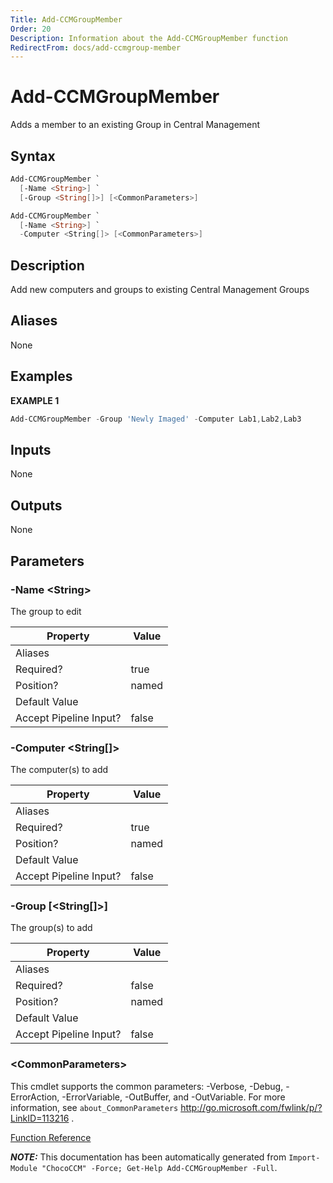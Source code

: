 ```yaml
---
Title: Add-CCMGroupMember
Order: 20
Description: Information about the Add-CCMGroupMember function
RedirectFrom: docs/add-ccmgroup-member
---
```


# Add-CCMGroupMember

<!-- This documentation is automatically generated from /Add-CCMGroupMember.ps1 using GenerateDocs.ps1. Contributions are welcome at the original location(s). -->

Adds a member to an existing Group in Central Management

## Syntax

~~~powershell
Add-CCMGroupMember `
  [-Name <String>] `
  [-Group <String[]>] [<CommonParameters>]
~~~


~~~powershell
Add-CCMGroupMember `
  [-Name <String>] `
  -Computer <String[]> [<CommonParameters>]
~~~

## Description

Add new computers and groups to existing Central Management Groups


## Aliases

None

## Examples

 **EXAMPLE 1**

~~~powershell
Add-CCMGroupMember -Group 'Newly Imaged' -Computer Lab1,Lab2,Lab3

~~~

## Inputs

None

## Outputs

None

## Parameters

###  -Name &lt;String&gt;
The group to edit

Property               | Value
---------------------- | -----
Aliases                |
Required?              | true
Position?              | named
Default Value          |
Accept Pipeline Input? | false

###  -Computer &lt;String[]&gt;
The computer(s) to add

Property               | Value
---------------------- | -----
Aliases                |
Required?              | true
Position?              | named
Default Value          |
Accept Pipeline Input? | false

###  -Group [&lt;String[]&gt;]
The group(s) to add

Property               | Value
---------------------- | -----
Aliases                |
Required?              | false
Position?              | named
Default Value          |
Accept Pipeline Input? | false

### &lt;CommonParameters&gt;

This cmdlet supports the common parameters: -Verbose, -Debug, -ErrorAction, -ErrorVariable, -OutBuffer, and -OutVariable. For more information, see `about_CommonParameters` http://go.microsoft.com/fwlink/p/?LinkID=113216 .



[Function Reference](xref:chococcm-functions)

***NOTE:*** This documentation has been automatically generated from `Import-Module "ChocoCCM" -Force; Get-Help Add-CCMGroupMember -Full`.
